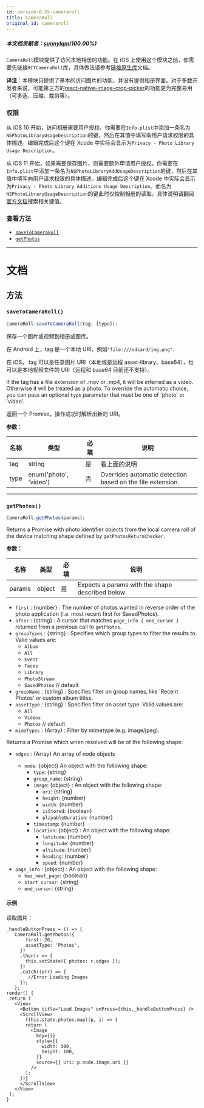 ```yaml
---
id: version-0.55-cameraroll
title: CameraRoll
original_id: cameraroll
---
```

##### 本文档贡献者：[sunnylqm](https://github.com/search?q=sunnylqm%40qq.com+in%3Aemail&type=Users)(100.00%)

`CameraRoll`模块提供了访问本地相册的功能。在 iOS 上使用这个模块之前，你需要先链接`RCTCameraRoll`库，具体做法请参考[链接原生库](linking-libraries-ios.md)文档。

**译注**：本模块只提供了基本的访问图片的功能，并没有提供相册界面。对于多数开发者来说，可能第三方的[react-native-image-crop-picker](https://github.com/ivpusic/react-native-image-crop-picker)的功能更为完整易用（可多选、压缩、裁剪等）。

### 权限

从 iOS 10 开始，访问相册需要用户授权。你需要在`Info.plist`中添加一条名为`NSPhotoLibraryUsageDescription`的键，然后在其值中填写向用户请求权限的具体描述。编辑完成后这个键在 Xcode 中实际会显示为`Privacy - Photo Library Usage Description`。

从 iOS 11 开始，如果需要保存图片，则需要额外申请用户授权。你需要在`Info.plist`中添加一条名为`NSPhotoLibraryAddUsageDescription`的键，然后在其值中填写向用户请求权限的具体描述。编辑完成后这个键在 Xcode 中实际会显示为`Privacy - Photo Library Additions Usage Description`。而名为`NSPhotoLibraryUsageDescription`的键此时仅控制相册的读取。具体说明请翻阅[官方文档](https://developer.apple.com/library/content/documentation/General/Reference/InfoPlistKeyReference/Articles/CocoaKeys.html)搜索相关键值。

### 查看方法

* [`saveToCameraRoll`](cameraroll.md#savetocameraroll)
* [`getPhotos`](cameraroll.md#getphotos)

---

# 文档

## 方法

### `saveToCameraRoll()`

```javascript
CameraRoll.saveToCameraRoll(tag, [type]);
```

保存一个图片或视频到相册或图库。

在 Android 上，tag 是一个本地 URI，例如`"file:///sdcard/img.png"`.

在 iOS， tag 可以是任意图片 URI（本地或是远程 asset-library、base64），也可以是本地视频文件的 URI（远程和 base64 目前还不支持）。

If the tag has a file extension of .mov or .mp4, it will be inferred as a video. Otherwise it will be treated as a photo. To override the automatic choice, you can pass an optional `type` parameter that must be one of 'photo' or 'video'.

返回一个 Promise，操作成功时解析出新的 URI。

**参数：**

| 名称 | 类型                   | 必填 | 说明                                                       |
| ---- | ---------------------- | ---- | ---------------------------------------------------------- |
| tag  | string                 | 是   | 看上面的说明                                               |
| type | enum('photo', 'video') | 否   | Overrides automatic detection based on the file extension. |

---

### `getPhotos()`

```javascript
CameraRoll.getPhotos(params);
```

Returns a Promise with photo identifier objects from the local camera roll of the device matching shape defined by `getPhotosReturnChecker`.

**参数：**

| 名称   | 类型   | 必填 | 说明                                             |
| ------ | ------ | ---- | ------------------------------------------------ |
| params | object | 是   | Expects a params with the shape described below. |

* `first` : {number} : The number of photos wanted in reverse order of the photo application (i.e. most recent first for SavedPhotos).
* `after` : {string} : A cursor that matches `page_info { end_cursor }` returned from a previous call to `getPhotos`.
* `groupTypes` : {string} : Specifies which group types to filter the results to. Valid values are:
  * `Album`
  * `All`
  * `Event`
  * `Faces`
  * `Library`
  * `PhotoStream`
  * `SavedPhotos` // default
* `groupName` : {string} : Specifies filter on group names, like 'Recent Photos' or custom album titles.
* `assetType` : {string} : Specifies filter on asset type. Valid values are:
  * `All`
  * `Videos`
  * `Photos` // default
* `mimeTypes` : {Array} : Filter by mimetype (e.g. image/jpeg).

Returns a Promise which when resolved will be of the following shape:

* `edges` : {Array<node>} An array of node objects
  * `node`: {object} An object with the following shape:
    * `type`: {string}
    * `group_name`: {string}
    * `image`: {object} : An object with the following shape:
      * `uri`: {string}
      * `height`: {number}
      * `width`: {number}
      * `isStored`: {boolean}
      * `playableDuration`: {number}
    * `timestamp`: {number}
    * `location`: {object} : An object with the following shape:
      * `latitude`: {number}
      * `longitude`: {number}
      * `altitude`: {number}
      * `heading`: {number}
      * `speed`: {number}
* `page_info` : {object} : An object with the following shape:
  * `has_next_page`: {boolean}
  * `start_cursor`: {string}
  * `end_cursor`: {string}

#### 示例

读取图片：

```
_handleButtonPress = () => {
   CameraRoll.getPhotos({
       first: 20,
       assetType: 'Photos',
     })
     .then(r => {
       this.setState({ photos: r.edges });
     })
     .catch((err) => {
        //Error Loading Images
     });
   };
render() {
 return (
   <View>
     <Button title="Load Images" onPress={this._handleButtonPress} />
     <ScrollView>
       {this.state.photos.map((p, i) => {
       return (
         <Image
           key={i}
           style={{
             width: 300,
             height: 100,
           }}
           source={{ uri: p.node.image.uri }}
         />
       );
     })}
     </ScrollView>
   </View>
 );
}
```
